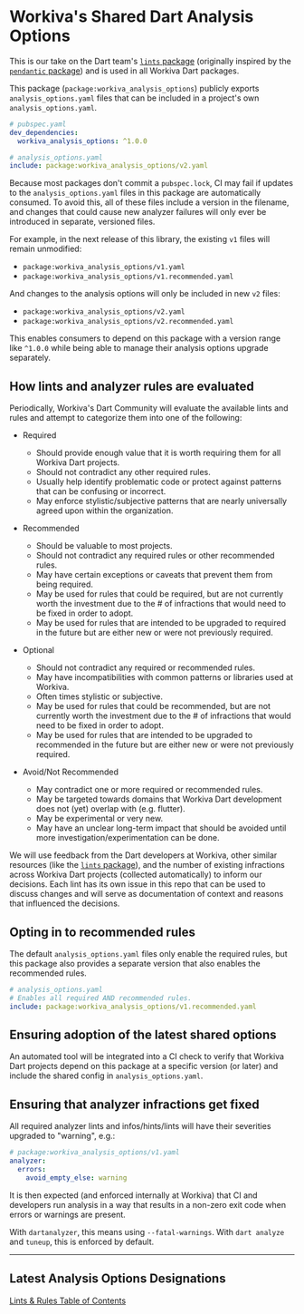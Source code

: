 # Workiva's Shared Dart Analysis Options

This is our take on the Dart team's [`lints` package][lints] (originally
inspired by the [`pendantic` package][pedantic]) and is used in all Workiva Dart
packages.

This package (`package:workiva_analysis_options`) publicly exports
`analysis_options.yaml` files that can be included in a project's own
`analysis_options.yaml`.

```yaml
# pubspec.yaml
dev_dependencies:
  workiva_analysis_options: ^1.0.0
```

```yaml
# analysis_options.yaml
include: package:workiva_analysis_options/v2.yaml
```

Because most packages don't commit a `pubspec.lock`, CI may fail if updates to
the `analysis_options.yaml` files in this package are automatically consumed. To
avoid this, all of these files include a version in the filename, and changes
that could cause new analyzer failures will only ever be introduced in separate,
versioned files.

For example, in the next release of this library, the existing `v1` files will
remain unmodified:

- `package:workiva_analysis_options/v1.yaml`
- `package:workiva_analysis_options/v1.recommended.yaml`

And changes to the analysis options will only be included in new `v2` files:

- `package:workiva_analysis_options/v2.yaml`
- `package:workiva_analysis_options/v2.recommended.yaml`

This enables consumers to depend on this package with a version range like
`^1.0.0` while being able to manage their analysis options upgrade separately.

## How lints and analyzer rules are evaluated

Periodically, Workiva's Dart Community will evaluate the available lints and
rules and attempt to categorize them into one of the following:

- Required
  - Should provide enough value that it is worth requiring them for all Workiva
    Dart projects.
  - Should not contradict any other required rules.
  - Usually help identify problematic code or protect against patterns that can
    be confusing or incorrect.
  - May enforce stylistic/subjective patterns that are nearly universally agreed
    upon within the organization.

- Recommended
  - Should be valuable to most projects.
  - Should not contradict any required rules or other recommended rules.
  - May have certain exceptions or caveats that prevent them from being
    required.
  - May be used for rules that could be required, but are not currently worth
    the investment due to the # of infractions that would need to be fixed in
    order to adopt.
  - May be used for rules that are intended to be upgraded to required in the
    future but are either new or were not previously required.

- Optional
  - Should not contradict any required or recommended rules.
  - May have incompatibilities with common patterns or libraries used at
    Workiva.
  - Often times stylistic or subjective.
  - May be used for rules that could be recommended, but are not currently worth
    the investment due to the # of infractions that would need to be fixed in
    order to adopt.
  - May be used for rules that are intended to be upgraded to recommended in the
    future but are either new or were not previously required.

- Avoid/Not Recommended
  - May contradict one or more required or recommended rules.
  - May be targeted towards domains that Workiva Dart development does not (yet)
    overlap with (e.g. flutter).
  - May be experimental or very new.
  - May have an unclear long-term impact that should be avoided until more
    investigation/experimentation can be done.

We will use feedback from the Dart developers at Workiva, other similar
resources (like the [`lints` package][lints]), and the number of existing
infractions across Workiva Dart projects (collected automatically) to inform our
decisions. Each lint has its own issue in this repo that can be used to discuss
changes and will serve as documentation of context and reasons that influenced
the decisions.

## Opting in to recommended rules

The default `analysis_options.yaml` files only enable the required rules,
but this package also provides a separate version that also enables the
recommended rules.

```yaml
# analysis_options.yaml
# Enables all required AND recommended rules.
include: package:workiva_analysis_options/v1.recommended.yaml
```

## Ensuring adoption of the latest shared options

An automated tool will be integrated into a CI check to verify that Workiva Dart
projects depend on this package at a specific version (or later) and include the
shared config in `analysis_options.yaml`.

## Ensuring that analyzer infractions get fixed

All required analyzer lints and infos/hints/lints will have their severities
upgraded to "warning", e.g.:

```yaml
# package:workiva_analysis_options/v1.yaml
analyzer:
  errors:
    avoid_empty_else: warning
```

It is then expected (and enforced internally at Workiva) that CI and developers
run analysis in a way that results in a non-zero exit code when errors or
warnings are present.

With `dartanalyzer`, this means using `--fatal-warnings`. With `dart analyze`
and `tuneup`, this is enforced by default.

---

## Latest Analysis Options Designations

[Lints & Rules Table of Contents][lints-toc]

[lints-toc]: https://github.com/Workiva/workiva_analysis_options/issues/2
[lints]: https://pub.dev/packages/lints
[pedantic]: https://pub.dev/packages/pedantic
